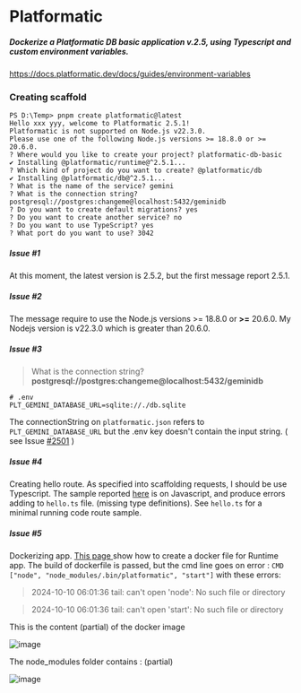 # Platformatic

##### Dockerize a Platformatic DB basic application v.2.5, using Typescript and custom environment variables.

https://docs.platformatic.dev/docs/guides/environment-variables

### Creating scaffold

```
PS D:\Temp> pnpm create platformatic@latest
Hello xxx yyy, welcome to Platformatic 2.5.1!
Platformatic is not supported on Node.js v22.3.0.
Please use one of the following Node.js versions >= 18.8.0 or >= 20.6.0.
? Where would you like to create your project? platformatic-db-basic
✔ Installing @platformatic/runtime@^2.5.1...
? Which kind of project do you want to create? @platformatic/db
✔ Installing @platformatic/db@^2.5.1...
? What is the name of the service? gemini
? What is the connection string? postgresql://postgres:changeme@localhost:5432/geminidb
? Do you want to create default migrations? yes
? Do you want to create another service? no
? Do you want to use TypeScript? yes
? What port do you want to use? 3042
```

##### Issue #1

At this moment, the latest version is 2.5.2, but the first message report 2.5.1.

##### Issue #2

The message require to use the Node.js versions >= 18.8.0 or **>=** 20.6.0.
My Nodejs version is v22.3.0 which is greater than 20.6.0.

##### Issue #3

>  What is the connection string? **postgresql://postgres:changeme@localhost:5432/geminidb**

```
# .env
PLT_GEMINI_DATABASE_URL=sqlite://./db.sqlite
```

The connectionString on `platformatic.json` refers to `PLT_GEMINI_DATABASE_URL` but the .env key doesn't  contain the input string.  ( see Issue [#2501](https://github.com/platformatic/platformatic/issues/2501) )

##### Issue #4

Creating hello route.  As specified into scaffolding requests, I should be use Typescript.
The sample reported [here](https://docs.platformatic.dev/docs/guides/environment-variables#use-it-inside-a-route)  is on Javascript, and produce errors adding to `hello.ts` file. (missing type definitions). See `hello.ts` for a minimal running code route sample.

##### Issue #5

Dockerizing app. [This page ](https://docs.platformatic.dev/docs/guides/deployment/deploy-to-fly-io-with-sqlite#dockerfile-for-runtime-application) show how to create a docker file for Runtime app.
The build of dockerfile is passed, but the cmd line goes on error : `CMD ["node", "node_modules/.bin/platformatic", "start"]`  with these errors:

> 2024-10-10 06:01:36 tail: can't open 'node': No such file or directory

> 2024-10-10 06:01:36 tail: can't open 'start': No such file or directory

This is the content (partial) of the docker image

![image](https://github.com/user-attachments/assets/3492fb42-3bf8-4f03-8f3b-1cb445875ef1)

The node_modules folder contains : (partial)

![image](https://github.com/user-attachments/assets/121fe4cc-a788-4fd7-b0b6-1a946fae22d9)


